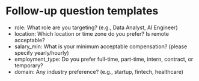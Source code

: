 # Follow-up question templates

- role: What role are you targeting? (e.g., Data Analyst, AI Engineer)
- location: Which location or time zone do you prefer? Is remote acceptable?
- salary_min: What is your minimum acceptable compensation? (please specify yearly/hourly)
- employment_type: Do you prefer full-time, part-time, intern, contract, or temporary?
- domain: Any industry preference? (e.g., startup, fintech, healthcare)
